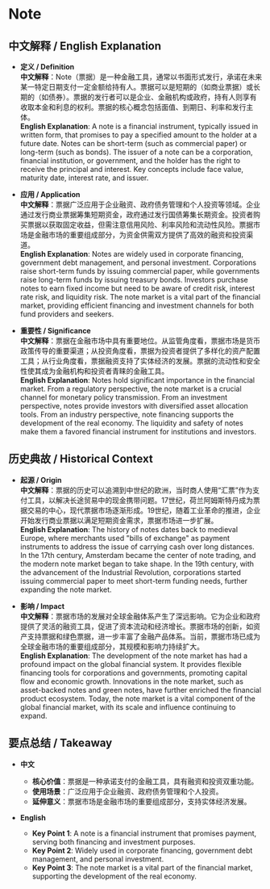 # Note

## 中文解释 / English Explanation

* **定义 / Definition**  
  **中文解释**：Note（票据）是一种金融工具，通常以书面形式发行，承诺在未来某一特定日期支付一定金额给持有人。票据可以是短期的（如商业票据）或长期的（如债券）。票据的发行者可以是企业、金融机构或政府，持有人则享有收取本金和利息的权利。票据的核心概念包括面值、到期日、利率和发行主体。  
  **English Explanation**: A note is a financial instrument, typically issued in written form, that promises to pay a specified amount to the holder at a future date. Notes can be short-term (such as commercial paper) or long-term (such as bonds). The issuer of a note can be a corporation, financial institution, or government, and the holder has the right to receive the principal and interest. Key concepts include face value, maturity date, interest rate, and issuer.

* **应用 / Application**  
  **中文解释**：票据广泛应用于企业融资、政府债务管理和个人投资等领域。企业通过发行商业票据筹集短期资金，政府通过发行国债筹集长期资金。投资者购买票据以获取固定收益，但需注意信用风险、利率风险和流动性风险。票据市场是金融市场的重要组成部分，为资金供需双方提供了高效的融资和投资渠道。  
  **English Explanation**: Notes are widely used in corporate financing, government debt management, and personal investment. Corporations raise short-term funds by issuing commercial paper, while governments raise long-term funds by issuing treasury bonds. Investors purchase notes to earn fixed income but need to be aware of credit risk, interest rate risk, and liquidity risk. The note market is a vital part of the financial market, providing efficient financing and investment channels for both fund providers and seekers.

* **重要性 / Significance**  
  **中文解释**：票据在金融市场中具有重要地位。从监管角度看，票据市场是货币政策传导的重要渠道；从投资角度看，票据为投资者提供了多样化的资产配置工具；从行业角度看，票据融资支持了实体经济的发展。票据的流动性和安全性使其成为金融机构和投资者青睐的金融工具。  
  **English Explanation**: Notes hold significant importance in the financial market. From a regulatory perspective, the note market is a crucial channel for monetary policy transmission. From an investment perspective, notes provide investors with diversified asset allocation tools. From an industry perspective, note financing supports the development of the real economy. The liquidity and safety of notes make them a favored financial instrument for institutions and investors.

## 历史典故 / Historical Context

* **起源 / Origin**  
  **中文解释**：票据的历史可以追溯到中世纪的欧洲，当时商人使用“汇票”作为支付工具，以解决长途贸易中的现金携带问题。17世纪，荷兰阿姆斯特丹成为票据交易的中心，现代票据市场逐渐形成。19世纪，随着工业革命的推进，企业开始发行商业票据以满足短期资金需求，票据市场进一步扩展。  
  **English Explanation**: The history of notes dates back to medieval Europe, where merchants used "bills of exchange" as payment instruments to address the issue of carrying cash over long distances. In the 17th century, Amsterdam became the center of note trading, and the modern note market began to take shape. In the 19th century, with the advancement of the Industrial Revolution, corporations started issuing commercial paper to meet short-term funding needs, further expanding the note market.

* **影响 / Impact**  
  **中文解释**：票据市场的发展对全球金融体系产生了深远影响。它为企业和政府提供了灵活的融资工具，促进了资本流动和经济增长。票据市场的创新，如资产支持票据和绿色票据，进一步丰富了金融产品体系。当前，票据市场已成为全球金融市场的重要组成部分，其规模和影响力持续扩大。  
  **English Explanation**: The development of the note market has had a profound impact on the global financial system. It provides flexible financing tools for corporations and governments, promoting capital flow and economic growth. Innovations in the note market, such as asset-backed notes and green notes, have further enriched the financial product ecosystem. Today, the note market is a vital component of the global financial market, with its scale and influence continuing to expand.

## 要点总结 / Takeaway

* **中文**  
  - **核心价值**：票据是一种承诺支付的金融工具，具有融资和投资双重功能。  
  - **使用场景**：广泛应用于企业融资、政府债务管理和个人投资。  
  - **延伸意义**：票据市场是金融市场的重要组成部分，支持实体经济发展。

* **English**  
  - **Key Point 1**: A note is a financial instrument that promises payment, serving both financing and investment purposes.  
  - **Key Point 2**: Widely used in corporate financing, government debt management, and personal investment.  
  - **Key Point 3**: The note market is a vital part of the financial market, supporting the development of the real economy.